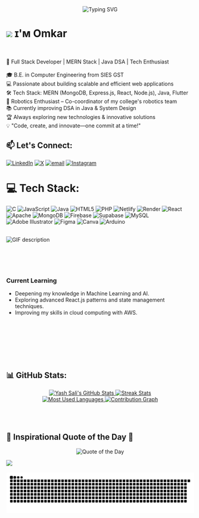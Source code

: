 <!-- Banner Section -->
<div align="center">
  <img src="https://readme-typing-svg.demolab.com?font=Fira+Code&size=30&duration=4000&pause=1000&color=54BDF7&center=true&vCenter=true&width=435&lines=Full+Stack+Developer;Robotics+Enthusiast;Problem+Solver" alt="Typing SVG" />
</div>

<!--Header Name-->
# <img src="https://emojis.slackmojis.com/emojis/images/1531849430/4246/blob-sunglasses.gif?1531849430" width="30"/> ɪ'ᴍ Omkar
<br /> 


🚀 Full Stack Developer | MERN Stack | Java DSA | Tech Enthusiast<br><br>🎓 B.E. in Computer Engineering from SIES GST<br>💻 Passionate about building scalable and efficient web applications<br>🛠️ Tech Stack: MERN (MongoDB, Express.js, React, Node.js), Java, Flutter<br>🤖 Robotics Enthusiast – Co-coordinator of my college's robotics team<br>📚 Currently improving DSA in Java & System Design<br>🏆 Always exploring new technologies & innovative solutions<br>💡 "Code, create, and innovate—one commit at a time!"

## 📫 Let's Connect:

[![LinkedIn](https://img.shields.io/badge/LinkedIn-%230077B5.svg?logo=linkedin&logoColor=white)](https://linkedin.com/in/omkar-tigade) [![X](https://img.shields.io/badge/X-black.svg?logo=X&logoColor=white)](https://x.com/OTigade) [![email](https://img.shields.io/badge/Email-D14836?logo=gmail&logoColor=white)](mailto:omkartigade@gmail.com) [![Instagram](https://img.shields.io/badge/Instagram-%23E4405F.svg?logo=Instagram&logoColor=white)](https://instagram.com/omkar_1705_) 

# 💻 Tech Stack:

![C](https://img.shields.io/badge/c-%2300599C.svg?style=for-the-badge&logo=c&logoColor=white) ![JavaScript](https://img.shields.io/badge/javascript-%23323330.svg?style=for-the-badge&logo=javascript&logoColor=%23F7DF1E) ![Java](https://img.shields.io/badge/java-%23ED8B00.svg?style=for-the-badge&logo=openjdk&logoColor=white) ![HTML5](https://img.shields.io/badge/html5-%23E34F26.svg?style=for-the-badge&logo=html5&logoColor=white) ![PHP](https://img.shields.io/badge/php-%23777BB4.svg?style=for-the-badge&logo=php&logoColor=white) ![Netlify](https://img.shields.io/badge/netlify-%23000000.svg?style=for-the-badge&logo=netlify&logoColor=#00C7B7) ![Render](https://img.shields.io/badge/Render-%46E3B7.svg?style=for-the-badge&logo=render&logoColor=white) ![React](https://img.shields.io/badge/react-%2320232a.svg?style=for-the-badge&logo=react&logoColor=%2361DAFB) ![Apache](https://img.shields.io/badge/apache-%23D42029.svg?style=for-the-badge&logo=apache&logoColor=white) ![MongoDB](https://img.shields.io/badge/MongoDB-%234ea94b.svg?style=for-the-badge&logo=mongodb&logoColor=white) ![Firebase](https://img.shields.io/badge/firebase-a08021?style=for-the-badge&logo=firebase&logoColor=ffcd34) ![Supabase](https://img.shields.io/badge/Supabase-3ECF8E?style=for-the-badge&logo=supabase&logoColor=white) ![MySQL](https://img.shields.io/badge/mysql-4479A1.svg?style=for-the-badge&logo=mysql&logoColor=white) ![Adobe Illustrator](https://img.shields.io/badge/adobe%20illustrator-%23FF9A00.svg?style=for-the-badge&logo=adobe%20illustrator&logoColor=white) ![Figma](https://img.shields.io/badge/figma-%23F24E1E.svg?style=for-the-badge&logo=figma&logoColor=white) ![Canva](https://img.shields.io/badge/Canva-%2300C4CC.svg?style=for-the-badge&logo=Canva&logoColor=white) ![Arduino](https://img.shields.io/badge/-Arduino-00979D?style=for-the-badge&logo=Arduino&logoColor=white)
<br />
<br />

<picture>
  <source media="(prefers-color-scheme: dark)" srcset="./Skills_Animation_Dark.gif">
  <source media="(prefers-color-scheme: light)" srcset="./Skills_Animation_White.gif">
  <img align="left" alt="GIF description" src="./Skills_Animation_White.gif">
</picture>
<br />
<br />
<br />
<br />
<br />

<h3 align="left">Current Learning</h3>

<ul align="left">
  <li>Deepening my knowledge in Machine Learning and AI.</li>
  <li>Exploring advanced React.js patterns and state management techniques.</li>
  <li>Improving my skills in cloud computing with AWS.</li>
</ul>
<br />
<br />
<br />
<br />
<br />
<br />



## 📊 GitHub Stats:
<div align="center">
  <a href="https://github.com/omkar1705">
    <img src="https://github-readme-stats.vercel.app/api?username=omkar1705&show_icons=true&theme=dracula&hide_border=true&count_private=true" alt="Yash Sali's GitHub Stats" width="45%" />
  </a>
  <a href="https://github.com/omkar1705">
    <img src="https://github-readme-streak-stats.herokuapp.com/?user=omkar1705&theme=dracula&hide_border=true" alt="Streak Stats" width="45%" />
  </a>
  <br>
  <a href="https://github.com/omkar1705">
    <img src="https://github-readme-stats.vercel.app/api/top-langs/?username=omkar1705&layout=compact&theme=dracula&hide_border=true" alt="Most Used Languages" width="45%" />
  </a>
  <a href="https://github.com/omkar1705">
    <img src="https://github-profile-summary-cards.vercel.app/api/cards/profile-details?username=omkar1705&theme=dracula" alt="Contribution Graph" width="75%" />
  </a>
  <br></div>

<br />
<br />
<br />

  
## 🌟 Inspirational Quote of the Day 🌟  
  <p align="center">
  <img src="https://quotes-github-readme.vercel.app/api?type=horizontal&theme=radical" alt="Quote of the Day">
</p>


[![](https://visitcount.itsvg.in/api?id=omkar1705&icon=0&color=0)](https://visitcount.itsvg.in)

<picture>
  <source media="(prefers-color-scheme: dark)" srcset="https://raw.githubusercontent.com/omkar1705/omkar1705/output/github-snake-dark.svg" />
  <source media="(prefers-color-scheme: light)" srcset="https://raw.githubusercontent.com/omkar1705/omkar1705/output/github-snake.svg" />
  <img alt="github-snake" src="https://raw.githubusercontent.com/omkar1705/omkar1705/output/github-snake.svg" />
</picture>
